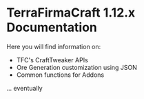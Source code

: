 # TerraFirmaCraft 1.12.x Documentation

Here you will find information on:

- TFC's CraftTweaker APIs
- Ore Generation customization using JSON
- Common functions for Addons

... eventually